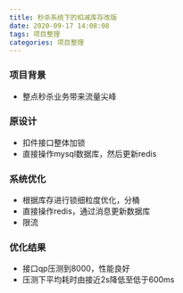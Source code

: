 ```yaml
---
title: 秒杀系统下的扣减库存改版
date: 2020-09-17 14:08:08
tags: 项目整理
categories: 项目整理
---
```

### 项目背景
- 整点秒杀业务带来流量尖峰

### 原设计
- 扣件接口整体加锁
- 直接操作mysql数据库，然后更新redis

### 系统优化
- 根据库存进行锁细粒度优化，分桶
- 直接操作redis，通过消息更新数据库
- 限流

### 优化结果
- 接口qp压测到8000，性能良好
- 压测下平均耗时由接近2s降低至低于600ms
